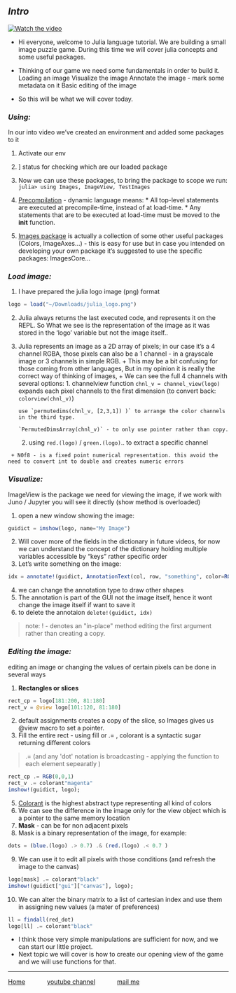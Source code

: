 ## **_Intro_**


[![Watch the video](https://img.youtube.com/vi/aml-hVfg7XU/maxresdefault.jpg)](https://youtu.be/aml-hVfg7XU "Images basics video")


* Hi everyone, welcome to Julia language tutorial.  We are building a small image puzzle game. During this time we will cover julia concepts and some useful packages.

* Thinking of our game we need some fundamentals in order to build it.
Loading an image
Visualize the image
Annotate the image - mark some metadata on it
Basic editing of the image
* So this will be what we will cover today.


### **_Using:_**
In our into video we’ve created an environment and added some packages to it
   1. Activate our env
   2. ] status for checking which are our loaded package

   3. Now we can use these packages, to bring the package to scope we run: ``` julia> using Images, ImageView, TestImages```
   4. [Precompilation](https://stackoverflow.com/questions/40116045 "exteinson on pre-compilation: stackoverflow") - dynamic language means:
    * All top-level statements are executed at precompile-time, instead of at load-time.
    * Any statements that are to be executed at load-time must be moved to the __init__ function.
   5. [Images package](https://juliaimages.org/latest/pkgs/#page_packages_index-1 "packages under Images") is actually a collection of some other useful packages (Colors, ImageAxes…) - this is easy for use but in case you intended on developing your own package it’s suggested to use the specific packages: ImagesCore…



### **_Load image:_**
  1. I have prepared the julia logo image (png) format
   ```julia
   logo = load("~/Downloads/julia_logo.png")
   ```
  2. Julia always returns the last executed code, and represents it on the REPL. So What we see is the representation of the image as it was stored in the ‘logo’ variable but not the image itself..
  3.  Julia represents an image as a 2D array of pixels;  in our case it’s a 4 channel RGBA, those pixels can also be a 1 channel -  in a grayscale image or 3 channels in simple RGB.
    + This may be a bit confusing for those coming from other languages, But in my opinion it is really the correct way of thinking of images,
    + We can see the full 4 channels with several options:
          1. channelview function `chnl_v = channel_view(logo)` expands each pixel channels to the first dimension (to convert back: `colorview(chnl_v)`)

          use `permutedims(chnl_v, [2,3,1]) )` to arrange the color channels in the third type.

          `PermutedDimsArray(chnl_v)` - to only use pointer rather than copy.

         2. using `red.(logo)` / `green.(logo)`.. to extract a  specific channel

     + N0f8 - is a fixed point numerical representation. this avoid the need to convert int to double and creates numeric errors


### **_Visualize:_**
ImageView is the package we need for viewing the image, if we work with Juno / Jupyter you will see it directly (show method is overloaded)
  1. open a new window showing the image:
  ```Julia
  guidict = imshow(logo, name="My Image")
  ```
  2. Will cover more of the fields in the dictionary in future videos, for now we can understand the concept of the dictionary holding multiple variables accessible by “keys” rather specific order
  3. Let’s write something on the image:
   ```Julia
   idx = annotate!(guidict, AnnotationText(col, row, "something", color=RGB(0,0,1), fontsize=15))
  ```
  4. we can change the annotation type to draw other shapes
  5. The annotation is part of the GUI not the image itself, hence it wont change the image itself if want to save it
  6. to delete the annotaion `delete!(guidict, idx)`
  > note: ! - denotes an "in-place" method editing the first argument rather than creating a copy.

### **_Editing the image:_**
editing an image or changing the values of certain pixels can be done in several ways
  1. **Rectangles or slices**
  ```julia
  rect_cp = logo[181:200, 81:180]
  rect_v = @view logo[101:120, 81:180]
  ```
  2. default assignments creates a copy of the slice, so Images gives us @view macro to set a pointer.
  4. Fill the entire rect - using fill or .= , colorant is a syntactic sugar returning different colors
  > .= (and any 'dot' notation is broadcasting - applying the function to each element sepearatly )

  ```julia
  rect_cp .= RGB(0,0,1)
  rect_v .= colorant"magenta"
  imshow!(guidict, logo);
  ```
  5. [Colorant](https://github.com/JuliaGraphics/ColorTypes.jl "color type") is the highest abstract type representing all kind of colors
  6. We can see the difference in the image only for the view object which is a pointer to the same memory location
  7. **Mask** - can be for non adjacent pixels
  8. Mask is a binary representation of the image, for example:
  ```julia
  dots = (blue.(logo) .> 0.7) .& (red.(logo) .< 0.7 )
  ```
  9. We can use it to edit all pixels with those conditions (and refresh the image to the canvas)
  ```Julia
  logo[mask] .= colorant"black"
  imshow!(guidict["gui"]["canvas"], logo);
  ```
  10. We can alter the binary matrix to a list of cartesian index and use them in assigning new values (a mater of preferences)
  ```julia
  ll = findall(red_dot)
  logo[ll] .= colorant"black"
  ```

* I think those very simple manipulations are sufficient for now, and we can start our little project.
* Next topic we will cover is how to create our opening view of the game and we will use functions for that.

---
[Home](/index "all tutorial")    &emsp;&emsp;&emsp;    [youtube channel](https://www.youtube.com/playlist?list=PLfH1V5m5U7OyEHo82rQSuhzM_NPKubeb8 "My Channel")  &emsp;&emsp;&emsp;  [mail me](mailto:yayo.prg@gmail.com "yayo.prg@gmail.com")
